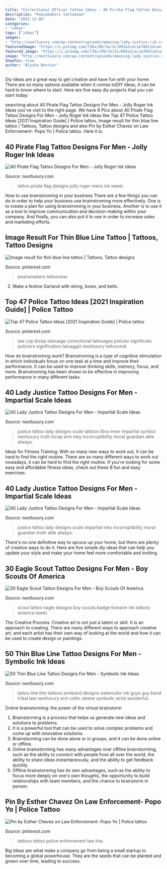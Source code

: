 ```yaml
---
title: "Correctional Officer Tattoo Ideas - 40 Pirate Flag Tattoo Designs For Men"
description: "Peacemakers tattoonow"
date: "2022-12-06"
categories:
- "ideas"
tags: ["ideas"]
images:
- "http://nextluxury.com/wp-content/uploads/amazing-lady-justice-rib-cage-side-tattoo-on-gentleman.jpg"
featuredImage: "https://i.pinimg.com/736x/09/3a/2c/093a2cec1ef8d11dcae357b80162bb75--thin-blue-lines-line-tattoos.jpg"
featured_image: "https://i.pinimg.com/736x/09/3a/2c/093a2cec1ef8d11dcae357b80162bb75--thin-blue-lines-line-tattoos.jpg"
image: "http://nextluxury.com/wp-content/uploads/amazing-lady-justice-rib-cage-side-tattoo-on-gentleman.jpg"
ShowToc: true
author: "Alysha Bernier"
---
```



Diy ideas are a great way to get creative and have fun with your home. There are so many options available when it comes toDIY ideas, it can be hard to know where to start. Here are five easy diy projects that you can start today: 

	

		
searching about 40 Pirate Flag Tattoo Designs For Men - Jolly Roger Ink Ideas you've visit to the right page. We have 8 Pics about 40 Pirate Flag Tattoo Designs For Men - Jolly Roger Ink Ideas like Top 47 Police Tattoo Ideas [2021 Inspiration Guide] | Police tattoo, Image result for thin blue line tattoo | Tattoos, Tattoo designs and also Pin by Esther Chavez on Law Enforcement- Popo Yo | Police tattoo. Here it is:
		
    
## 40 Pirate Flag Tattoo Designs For Men - Jolly Roger Ink Ideas

<img loading=lazy src="http://nextluxury.com/wp-content/uploads/mens-memorial-banner-pirate-flag-foot-tattoo.jpg" onerror="this.onerror=null;this.src='https://tse4.mm.bing.net/th?id=OIP.I-n9p96VymVCiWoXl186dgHaHa&amp;pid=15.1';" alt="40 Pirate Flag Tattoo Designs For Men - Jolly Roger Ink Ideas">

_Source: nextluxury.com_

>tattoo pirate flag designs jolly roger mens ink tweet. 

	

How to use brainstroming in your business
There are a few things you can do in order to help your business use brainstroming more effectively. One is to create a plan for using brainstroming in your business. Another is to use it as a tool to improve communication and decision-making within your company. And finally, you can also put it to use in order to increase sales and marketing efforts.

    
## Image Result For Thin Blue Line Tattoo | Tattoos, Tattoo Designs

<img loading=lazy src="https://i.pinimg.com/736x/09/3a/2c/093a2cec1ef8d11dcae357b80162bb75--thin-blue-lines-line-tattoos.jpg" onerror="this.onerror=null;this.src='https://tse1.mm.bing.net/th?id=OIP.jrkeX3BPtRKgDSKQ0NZdXQHaJ6&amp;pid=15.1';" alt="Image result for thin blue line tattoo | Tattoos, Tattoo designs">

_Source: pinterest.com_

>peacemakers tattoonow. 

	

2. Make a festive Garland with string, bows, and bells.

    
## Top 47 Police Tattoo Ideas [2021 Inspiration Guide] | Police Tattoo

<img loading=lazy src="https://i.pinimg.com/736x/a3/be/26/a3be2625e8af2074c16266cd993be956.jpg" onerror="this.onerror=null;this.src='https://tse3.mm.bing.net/th?id=OIP.HZ-OJvKPzD612y-gRcha4QHaHa&amp;pid=15.1';" alt="Top 47 Police Tattoo Ideas [2021 Inspiration Guide] | Police tattoo">

_Source: pinterest.com_

>law cop bicep tatouage correctional tatouages policier significato policiers signification tatuaggio nextluxury tattooviral. 

	

How do brainstroming work?
Brainstroming is a type of cognitive stimulation in which individuals focus on one task at a time and improve their performance. It can be used to improve thinking skills, memory, focus, and more. Brainstroming has been shown to be effective in improving performance in many different tasks.

    
## 40 Lady Justice Tattoo Designs For Men - Impartial Scale Ideas

<img loading=lazy src="http://nextluxury.com/wp-content/uploads/awesome-lady-justice-guys-inner-arm-bicep-tattoo.jpg" onerror="this.onerror=null;this.src='https://tse3.mm.bing.net/th?id=OIP.sWNN3ZT4ykibHVJufWb8OAHaHM&amp;pid=15.1';" alt="40 Lady Justice Tattoo Designs For Men - Impartial Scale Ideas">

_Source: nextluxury.com_

>justice tattoo lady designs scale tattoos libra inner impartial symbol nextluxury truth bicep arm inky incorruptibility mural guardian able always. 

	

Ideas for Fitness Training: With so many new ways to work out, it can be hard to find the right routine.
There are so many different ways to work out nowadays, it can be hard to find the right routine. If you're looking for some easy and affordable fitness ideas, check out these 8 fun and easy exercises.

    
## 40 Lady Justice Tattoo Designs For Men - Impartial Scale Ideas

<img loading=lazy src="http://nextluxury.com/wp-content/uploads/amazing-lady-justice-rib-cage-side-tattoo-on-gentleman.jpg" onerror="this.onerror=null;this.src='https://tse1.mm.bing.net/th?id=OIP.UmCqIu3O7rml6Sz09CJAvQHaLH&amp;pid=15.1';" alt="40 Lady Justice Tattoo Designs For Men - Impartial Scale Ideas">

_Source: nextluxury.com_

>justice tattoo lady designs scale impartial inky incorruptibility mural guardian truth able always. 

	

There's no one definitive way to spruce up your home, but there are plenty of creative ways to do it. Here are five simple diy ideas that can help you update your style and make your home feel more comfortable and inviting.

    
## 30 Eagle Scout Tattoo Designs For Men - Boy Scouts Of America

<img loading=lazy src="http://nextluxury.com/wp-content/uploads/male-with-eagle-scout-badge-stone-outer-forearm-tattoo.jpg" onerror="this.onerror=null;this.src='https://tse2.mm.bing.net/th?id=OIP.vTTfnKy_EaydnsjkTdksDgHaHa&amp;pid=15.1';" alt="30 Eagle Scout Tattoo Designs For Men - Boy Scouts Of America">

_Source: nextluxury.com_

>scout tattoo eagle designs boy scouts badge forearm ink tattoos america tweet. 

	

The Creative Process:
Creative art is not just a talent or skill. It is an approach to creating. There are many different ways to approach creative art, and each artist has their own way of looking at the world and how it can be used to create design or paintings.

    
## 50 Thin Blue Line Tattoo Designs For Men - Symbolic Ink Ideas

<img loading=lazy src="http://nextluxury.com/wp-content/uploads/watercolor-armband-thin-blue-line-guys-tattoos.jpg" onerror="this.onerror=null;this.src='https://tse3.mm.bing.net/th?id=OIP.xGWRNjbn3kvF1-oMwdfJ2gHaHa&amp;pid=15.1';" alt="50 Thin Blue Line Tattoo Designs For Men - Symbolic Ink Ideas">

_Source: nextluxury.com_

>tattoo line thin tattoos armband designs watercolor ink guys guy band tribal law nextluxury arm celtic sleeve symbolic wrist wonderful. 

	

Online brainstorming: the power of the virtual brainstorm
1. Brainstorming is a process that helps us generate new ideas and solutions to problems.
2. It is a powerful tool that can be used to solve complex problems and come up with innovative solutions.
3. Brainstorming can be done alone or in groups, and it can be done online or offline.
4. Online brainstorming has many advantages over offline brainstorming, such as the ability to connect with people from all over the world, the ability to share ideas instantaneously, and the ability to get feedback quickly.
5. Offline brainstorming has its own advantages, such as the ability to focus more deeply on one's own thoughts, the opportunity to build relationships with team members, and the chance to brainstorm in person.

    
## Pin By Esther Chavez On Law Enforcement- Popo Yo | Police Tattoo

<img loading=lazy src="https://i.pinimg.com/originals/3f/c7/76/3fc7764a3c2a7f63785e11a55d6006c4.jpg" onerror="this.onerror=null;this.src='https://tse3.mm.bing.net/th?id=OIP.zo583R3o7CJXXIbQlfCfAAHaJ4&amp;pid=15.1';" alt="Pin by Esther Chavez on Law Enforcement- Popo Yo | Police tattoo">

_Source: pinterest.com_

>tattoos tattoo police enforcement law line. 

	

Big Ideas are what make a company go from being a small startup to becoming a global powerhouse. They are the seeds that can be planted and grown over time, leading to success.

